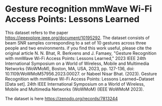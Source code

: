 # Gesture recognition mmWave Wi-Fi Access Points: Lessons Learned
This dataset refers to the paper https://ieeexplore.ieee.org/document/10195292. The dataset consists of beam SNR samples corresponding to a set of 10 gestures across three people and two environments.
if you find this work useful, please cite the original article
N. N. Bhat, R. Berkvens and J. Famaey, "Gesture Recognition with mmWave Wi-Fi Access Points: Lessons Learned," 2023 IEEE 24th International Symposium on a World of Wireless, Mobile and Multimedia Networks (WoWMoM), Boston, MA, USA, 2023, pp. 127-136, doi: 10.1109/WoWMoM57956.2023.00027.
or 
Nabeel Nisar Bhat. (2023). Gesture Recognition with mmWave Wi-Fi Access Points: Lessons Learned~Dataset [Data set]. 24th IEEE International Symposium on a World of Wireless, Mobile and Multimedia Networks (WoWMoM) (IEEE WoWMoM 2023). 

The dataset is here https://zenodo.org/records/7813244
